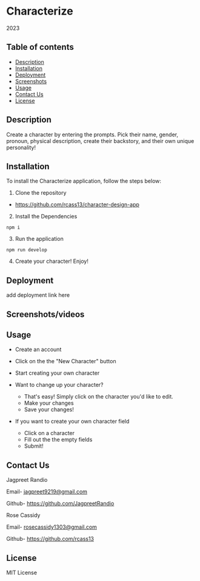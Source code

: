 # Characterize
2023

## Table of contents
* [Description](#description)
* [Installation](#installation)
* [Deployment](#deployment)
* [Screenshots](#screenshots)
* [Usage](#usage)
* [Contact Us](#contact-us)
* [License](#license)

## Description

Create a character by entering the prompts. Pick their name, gender, pronoun, physical description, create their backstory, and their own unique personality!  

## Installation

To install the Characterize application, follow the steps below:

1. Clone the repository
 - https://github.com/rcass13/character-design-app

2. Install the Dependencies 

``` npm i ```

3. Run the application 

``` npm run develop ```

4. Create your character! Enjoy! 

## Deployment

add deployment link here 

## Screenshots/videos 



## Usage 

- Create an account 

- Click on the the "New Character" button 

- Start creating your own character

- Want to change up your character? 
    - That's easy! Simply click on the character you'd like to edit.
    - Make your changes
    - Save your changes!

- If you want to create your own character field
    - Click on a character
    - Fill out the the empty fields
    - Submit!


## Contact Us

Jagpreet Randio 

Email- jagpreet9219@gmail.com

Github- https://github.com/JagpreetRandio

Rose Cassidy 

Email- rosecassidy1303@gmail.com

Github- https://github.com/rcass13 

## License

MIT License 